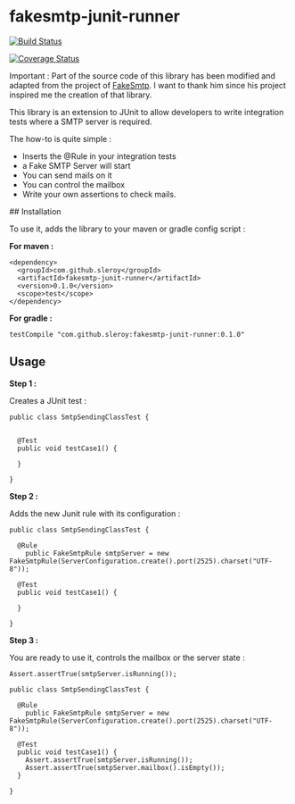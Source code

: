 # fakesmtp-junit-runner

[![Build Status](https://travis-ci.org/sleroy/fakesmtp-junit-runner.svg?branch=master)](https://travis-ci.org/sleroy/fakesmtp-junit-runner)

[![Coverage Status](https://coveralls.io/repos/sleroy/fakesmtp-junit-runner/badge.svg?branch=master&service=github)](https://coveralls.io/github/sleroy/fakesmtp-junit-runner?branch=master)

Important : Part of the source code of this library has been modified and adapted from the project of [FakeSmtp](https://github.com/Nilhcem/FakeSMTP). I want to thank him since his project inspired me the creation of that library.

This library is an extension to JUnit to allow developers to write integration tests where a SMTP server is required.

The how-to is quite simple :

* Inserts the @Rule in your integration tests
* a Fake SMTP Server will start
* You can send mails on it
* You can control the mailbox 
* Write your own assertions to check mails.

## Installation

To use it, adds the library to your maven or gradle config script :

**For maven :**

```
<dependency>
  <groupId>com.github.sleroy</groupId>
  <artifactId>fakesmtp-junit-runner</artifactId>
  <version>0.1.0</version>
  <scope>test</scope>
</dependency>
```

**For gradle :**

```
testCompile "com.github.sleroy:fakesmtp-junit-runner:0.1.0"
```

## Usage

**Step 1 :**

Creates a JUnit test :

```
public class SmtpSendingClassTest {


  @Test
  public void testCase1() {

  }

}
```

**Step 2 :**

Adds the new Junit rule with its configuration :

```
public class SmtpSendingClassTest {

  @Rule
	public FakeSmtpRule smtpServer = new FakeSmtpRule(ServerConfiguration.create().port(2525).charset("UTF-8"));

  @Test
  public void testCase1() {

  }

}
```

**Step 3 :**

You are ready to use it, controls the mailbox or the server state :

```
Assert.assertTrue(smtpServer.isRunning());
```

```
public class SmtpSendingClassTest {

  @Rule
	public FakeSmtpRule smtpServer = new FakeSmtpRule(ServerConfiguration.create().port(2525).charset("UTF-8"));

  @Test
  public void testCase1() {
    Assert.assertTrue(smtpServer.isRunning());
    Assert.assertTrue(smtpServer.mailbox().isEmpty());
  }

}
```


